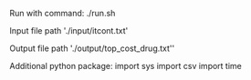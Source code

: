 Run with command: ./run.sh

Input file path './input/itcont.txt'

Output file path './output/top_cost_drug.txt''

Additional python package:
import sys
import csv
import time

